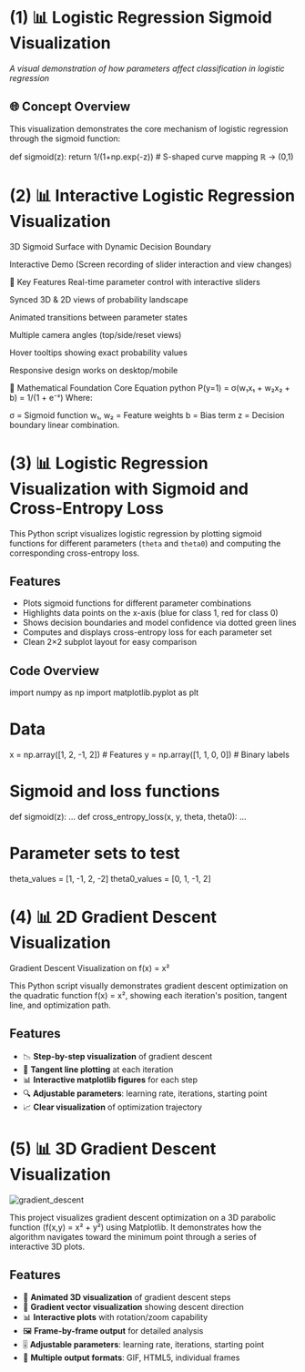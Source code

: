 # (1) 📊 Logistic Regression Sigmoid Visualization

*A visual demonstration of how parameters affect classification in logistic regression*

## 🌐 Concept Overview
This visualization demonstrates the core mechanism of logistic regression through the sigmoid function:

def sigmoid(z):
    return 1/(1+np.exp(-z))  # S-shaped curve mapping ℝ → (0,1)





# (2) 📊 Interactive Logistic Regression Visualization

3D Sigmoid Surface with Dynamic Decision Boundary

Interactive Demo
(Screen recording of slider interaction and view changes)

🌟 Key Features
Real-time parameter control with interactive sliders

Synced 3D & 2D views of probability landscape

Animated transitions between parameter states

Multiple camera angles (top/side/reset views)

Hover tooltips showing exact probability values

Responsive design works on desktop/mobile

🧮 Mathematical Foundation
Core Equation
python
P(y=1) = σ(w₁x₁ + w₂x₂ + b) = 1/(1 + e⁻ᶻ)
Where:

σ = Sigmoid function
w₁, w₂ = Feature weights
b = Bias term
z = Decision boundary linear combination.




# (3) 📊 Logistic Regression Visualization with Sigmoid and Cross-Entropy Loss

This Python script visualizes logistic regression by plotting sigmoid functions for different parameters (`theta` and `theta0`) and computing the corresponding cross-entropy loss.
## Features
- Plots sigmoid functions for different parameter combinations
- Highlights data points on the x-axis (blue for class 1, red for class 0)
- Shows decision boundaries and model confidence via dotted green lines
- Computes and displays cross-entropy loss for each parameter set
- Clean 2×2 subplot layout for easy comparison

## Code Overview
import numpy as np
import matplotlib.pyplot as plt

# Data
x = np.array([1, 2, -1, 2])   # Features
y = np.array([1, 1, 0, 0])    # Binary labels

# Sigmoid and loss functions
def sigmoid(z): ...
def cross_entropy_loss(x, y, theta, theta0): ...

# Parameter sets to test
theta_values = [1, -1, 2, -2]
theta0_values = [0, 1, -1, 2]




# (4) 📊 2D Gradient Descent Visualization
 Gradient Descent Visualization on f(x) = x²

This Python script visually demonstrates gradient descent optimization on the quadratic function f(x) = x², showing each iteration's position, tangent line, and optimization path.

## Features

- 📉 **Step-by-step visualization** of gradient descent
- 📐 **Tangent line plotting** at each iteration
- 📊 **Interactive matplotlib figures** for each step
- 🔍 **Adjustable parameters**: learning rate, iterations, starting point
- 📈 **Clear visualization** of optimization trajectory

  


# (5) 📊 3D Gradient Descent Visualization

![gradient_descent](https://github.com/user-attachments/assets/afce4f84-1dab-437a-86b8-a0c939b2dd30)

This project visualizes gradient descent optimization on a 3D parabolic function (f(x,y) = x² + y²) using Matplotlib. It demonstrates how the algorithm navigates toward the minimum point through a series of interactive 3D plots.

## Features

- 🎥 **Animated 3D visualization** of gradient descent steps
- 📐 **Gradient vector visualization** showing descent direction
- 📊 **Interactive plots** with rotation/zoom capability
- 🖼️ **Frame-by-frame output** for detailed analysis
- 🎚️ **Adjustable parameters**: learning rate, iterations, starting point
- 🔄 **Multiple output formats**: GIF, HTML5, individual frames

